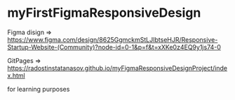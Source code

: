 # myFirstFigmaResponsiveDesign

Figma disign => https://www.figma.com/design/8625GgmckmStLJIbtseHJR/Responsive-Startup-Website-(Community)?node-id=0-1&p=f&t=xXKe0z4EQ9y1js74-0

GitPages => https://radostinstatanasov.github.io/myFigmaResponsiveDesignProject/index.html

for learning purposes
